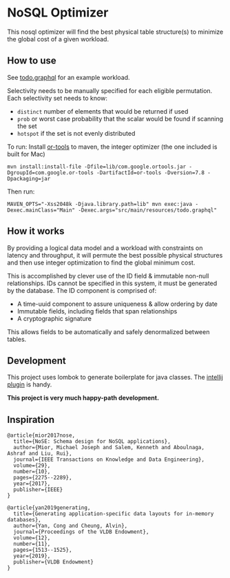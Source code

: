 # NoSQL Optimizer

This nosql optimizer will find the best physical table structure(s) to minimize the global cost of a given workload.

## How to use
See [todo.graphql](src/main/resources/todo.graphql) for an example workload.

Selectivity needs to be manually specified for each eligible permutation. Each selectivity set needs to know:
 - `distinct` number of elements that would be returned if used
 - `prob` or worst case probability that the scalar would be found if scanning the set
 - `hotspot` if the set is not evenly distributed

To run:
Install [or-tools](https://developers.google.com/optimization/) to maven, the  integer optimizer (the one included is built for Mac)
```
mvn install:install-file -Dfile=lib/com.google.ortools.jar -DgroupId=com.google.or-tools -DartifactId=or-tools -Dversion=7.8 -Dpackaging=jar
```
Then run:

```
MAVEN_OPTS="-Xss2048k -Djava.library.path=lib" mvn exec:java -Dexec.mainClass="Main" -Dexec.args="src/main/resources/todo.graphql"
```
## How it works
By providing a logical data model and a workload with constraints on latency and throughput, it will permute the best possible physical structures and then use integer optimization to find the global minimum cost.

This is accomplished by clever use of the ID field & immutable non-null relationships. IDs cannot be specified in this system, it must be generated by the database. The ID component is comprised of:
- A time-uuid component to assure uniqueness & allow ordering by date
- Immutable fields, including fields that span relationships
- A cryptographic signature 

This allows fields to be automatically and safely denormalized between tables.


## Development
This project uses lombok to generate boilerplate for java classes. The [intellij plugin](https://projectlombok.org/setup/intellij) is handy. 

**This project is very much happy-path development.**

## Inspiration
```
@article{mior2017nose,
  title={NoSE: Schema design for NoSQL applications},
  author={Mior, Michael Joseph and Salem, Kenneth and Aboulnaga, Ashraf and Liu, Rui},
  journal={IEEE Transactions on Knowledge and Data Engineering},
  volume={29},
  number={10},
  pages={2275--2289},
  year={2017},
  publisher={IEEE}
}

@article{yan2019generating,
  title={Generating application-specific data layouts for in-memory databases},
  author={Yan, Cong and Cheung, Alvin},
  journal={Proceedings of the VLDB Endowment},
  volume={12},
  number={11},
  pages={1513--1525},
  year={2019},
  publisher={VLDB Endowment}
}
```
